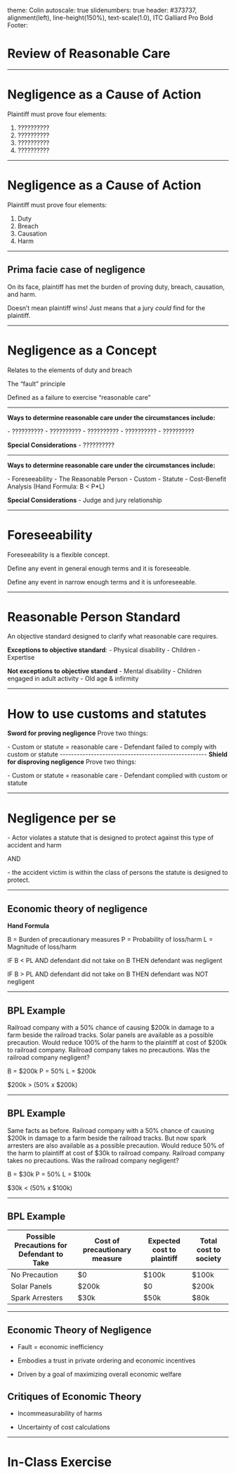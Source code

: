 theme: Colin
autoscale: true
slidenumbers: true
header: #373737, alignment(left), line-height(150%), text-scale(1.0), ITC Galliard Pro Bold
Footer:

# Review of Reasonable Care

---

# Negligence as a Cause of Action

Plaintiff must prove four elements:

1. ??????????
2. ??????????
3. ??????????
4. ??????????

---

# Negligence as a Cause of Action

Plaintiff must prove four elements:

1. Duty
2. Breach
3. Causation
4. Harm

---

## Prima facie case of negligence

On its face, plaintiff has met the burden of proving duty, breach, causation, and harm.

Doesn’t mean plaintiff wins! Just means that a jury *could* find for the plaintiff.

---

# Negligence as a Concept

Relates to the elements of duty and breach

The “fault” principle

Defined as a failure to exercise “reasonable care”

---

**Ways to determine reasonable care under the circumstances include:**

\- ??????????
\- ??????????
\- ??????????
\- ??????????
\- ??????????

**Special Considerations**
\- ??????????

---

**Ways to determine reasonable care under the circumstances include:**

\- Foreseeability
\- The Reasonable Person
\- Custom
\- Statute
\- Cost-Benefit Analysis (Hand Formula: B < P\*L)

**Special Considerations**
\- Judge and jury relationship

---

# Foreseeability

Foreseeability is a flexible concept.

Define any event in general enough terms and it is foreseeable.

Define any event in narrow enough terms and it is unforeseeable.

---

# Reasonable Person Standard

An objective standard designed to clarify what reasonable care requires.

**Exceptions to objective standard**:
\- Physical disability
\- Children
\- Expertise

**Not exceptions to objective standard**
\- Mental disability
\- Children engaged in adult activity
\- Old age & infirmity

---

# How to use customs and statutes

**Sword for proving negligence**
Prove two things:

\- Custom or statute = reasonable care
\- Defendant failed to comply with custom or statute
\----------------------------------------------------
**Shield for disproving negligence**
Prove two things:

\- Custom or statute = reasonable care
\- Defendant complied with custom or statute

---

# Negligence per se

\- Actor violates a statute that is designed to protect against this type of accident and harm

AND

\- the accident victim is within the class of persons the statute is designed to protect.

---

## Economic theory of negligence

**Hand Formula**

B = Burden of precautionary measures
P = Probability of loss/harm
L = Magnitude of loss/harm

IF B < PL 
AND defendant did not take on B
THEN defendant was negligent

IF B > PL
AND defendant did not take on B
THEN defendant was NOT negligent

---

## BPL Example

Railroad company with a 50% chance of causing $200k in damage to a farm beside the railroad tracks. Solar panels are available as a possible precaution. Would reduce 100% of the harm to the plaintiff at cost of $200k to railroad company. Railroad company takes no precautions. Was the railroad company negligent?

B = $200k
P = 50%
L = $200k

$200k > (50% x $200k)

---

## BPL Example

Same facts as before. Railroad company with a 50% chance of causing $200k in damage to a farm beside the railroad tracks. But now spark arresters are also available as a possible precaution. Would reduce 50% of the harm to plaintiff at cost of $30k to railroad company. Railroad company takes no precautions. Was the railroad company negligent?

B = $30k
P = 50%
L = $100k

$30k < (50% x $100k)

---

## BPL Example

| Possible Precautions for Defendant to Take | Cost of precautionary measure | Expected cost to plaintiff | Total cost to society |
| ------------------------------------------ | ----------------------------- | -------------------------- | --------------------- |
| No Precaution                              | $0                            | $100k                      | $100k                 |
| Solar Panels                               | $200k                         | $0                         | $200k                 |
| Spark Arresters                            | $30k                          | $50k                       | $80k                  |

---

## Economic Theory of Negligence

- Fault = economic inefficiency

- Embodies a trust in private ordering and economic incentives

- Driven by a goal of maximizing overall economic welfare

## Critiques of Economic Theory

- Incommeasurability of harms

- Uncertainty of cost calculations

---

# In-Class Exercise